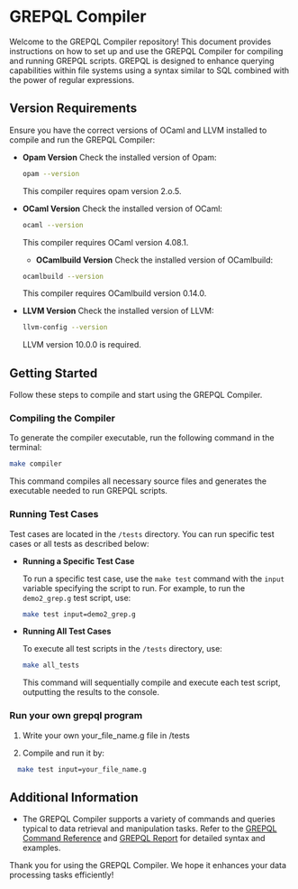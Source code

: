 # GREPQL Compiler

Welcome to the GREPQL Compiler repository! This document provides instructions on how to set up and use the GREPQL Compiler for compiling and running GREPQL scripts. GREPQL is designed to enhance querying capabilities within file systems using a syntax similar to SQL combined with the power of regular expressions.

## Version Requirements

Ensure you have the correct versions of OCaml and LLVM installed to compile and run the GREPQL Compiler:

- **Opam Version**
  Check the installed version of Opam:
  ```bash
  opam --version
  ```
  This compiler requires opam version 2.o.5.

- **OCaml Version**
  Check the installed version of OCaml:
  ```bash
  ocaml --version
  ```
  This compiler requires OCaml version 4.08.1.

  - **OCamlbuild Version**
  Check the installed version of OCamlbuild:
  ```bash
  ocamlbuild --version
  ```
  This compiler requires OCamlbuild version 0.14.0.

- **LLVM Version**
  Check the installed version of LLVM:
  ```bash
  llvm-config --version
  ```
  LLVM version 10.0.0 is required.

## Getting Started

Follow these steps to compile and start using the GREPQL Compiler.

### Compiling the Compiler

To generate the compiler executable, run the following command in the terminal:
```bash
make compiler
```
This command compiles all necessary source files and generates the executable needed to run GREPQL scripts.

### Running Test Cases

Test cases are located in the `/tests` directory. You can run specific test cases or all tests as described below:

- **Running a Specific Test Case**
  
  To run a specific test case, use the `make test` command with the `input` variable specifying the script to run. For example, to run the `demo2_grep.g` test script, use:
  ```bash
  make test input=demo2_grep.g
  ```

- **Running All Test Cases**

  To execute all test scripts in the `/tests` directory, use:
  ```bash
  make all_tests
  ```
  This command will sequentially compile and execute each test script, outputting the results to the console.
### Run your own grepql program

1. Write your own your_file_name.g file in /tests

2. Compile and run it by:

```bash
  make test input=your_file_name.g
  ```

## Additional Information

- The GREPQL Compiler supports a variety of commands and queries typical to data retrieval and manipulation tasks. Refer to the [GREPQL Command Reference](https://drive.google.com/file/d/10ltsyyzCuSjXZ-eB4PknFGg3zn5YAkVQ/view?usp=sharing) and [GREPQL Report](https://drive.google.com/file/d/10lyo40QwWk1if8GRefZOezLSMzml-QCw/view?usp=sharing) for detailed syntax and examples.


Thank you for using the GREPQL Compiler. We hope it enhances your data processing tasks efficiently!







